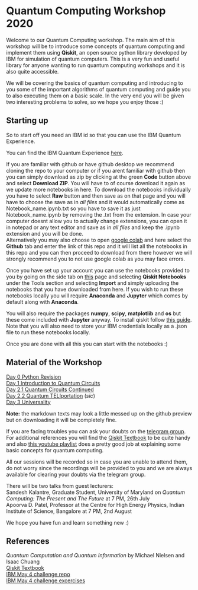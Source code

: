 # Quantum Computing Workshop 2020

Welcome to our Quantum Computing workshop. The main aim of this workshop will be to introduce some concepts of quantum computing and implement them using **Qiskit**, an open source python library developed by IBM for simulation of quantum computers. This is a very fun and useful library for anyone wanting to run quantum computing workshops and it is also quite accessible.

We will be covering the basics of quantum computing and introducing to you some of the important algorithms of quantum computing and guide you to also executing them on a basic scale. In the very end you will be given two interesting problems to solve, so we hope you enjoy those :)

## Starting up

So to start off you need an IBM id so that you can use the IBM Quantum Experience.

You can find the IBM Quantum Experience [here](https://quantum-computing.ibm.com/).

If you are familiar with github or have github desktop we recommend cloning the repo to your computer or if you arent familiar with github then you can simply download as zip by clicking at the green **Code** button above and select **Download ZIP**. You will have to of course download it again as we update more notebooks in here.
To download the notebooks individually you have to select **Raw** button and then save as on that page and you will have to choose the save as in *all files* and it would automatically come as Notebook_name.ipynb.txt so you have to save it as just Notebook_name.ipynb by removing the .txt from the extension. In case your computer doesnt allow you to actually change extensions, you can open it in notepad or any text editor and save as in *all files* and keep the .ipynb extension and you will be done.<br>
Alternatively you may also choose to open [google colab](https://colab.research.google.com/) and here select the **Github** tab and enter the link of this repo and it will list all the notebooks in this repo and you can then proceed to download from there however we will strongly recommend you to not use google colab as you may face errors. 

Once you have set up your account you can use the notebooks provided to you by going on the side tab on [this](https://quantum-computing.ibm.com/) page and selecting **Qiskit Notebooks** under the Tools section and selecting **Import** and simply uploading the notebooks that you have downloaded from here.
If you wish to run these notebooks locally you will require **Anaconda** and **Jupyter** which comes by default along with **Anaconda**.

You will also require the packages **numpy**, **scipy**, **matplotlib** and **os** but these come included with **Jupyter** anyway.
To install qiskit follow [this guide](https://qiskit.org/documentation/install.html). Note that you will also need to store your IBM credentials locally as a .json file to run these notebooks locally.

Once you are done with all this you can start with the notebooks :)

## Material of the Workshop

[Day 0 Python Revision](https://github.com/mnp-club/Quantum_Computing_Workshop_2020/blob/master/Notebooks/Day%200%20Python%20Revision.ipynb)<br>
[Day 1 Introduction to Quantum Circuits](https://github.com/mnp-club/Quantum_Computing_Workshop_2020/blob/master/Notebooks/Day%201%20Introduction%20to%20Quantum%20Circuits.ipynb)<br>
[Day 2.1 Quantum Circuits Continued](https://github.com/mnp-club/Quantum_Computing_Workshop_2020/blob/master/Notebooks/Day%202.1%20Quantum%20Circuits%20Continued.ipynb)<br>
[Day 2.2 Quantum TELIportation](https://github.com/mnp-club/Quantum_Computing_Workshop_2020/blob/master/Notebooks/Day%202.2%20Quantum%20TELIportation.ipynb) (*sic*)<br>
[Day 3 Universality](https://github.com/mnp-club/Quantum_Computing_Workshop_2020/blob/master/Notebooks/Day%203%20Universality.ipynb)<br>

**Note:** the markdown texts may look a little messed up on the github preview but on downloading it will be completely fine.

If you are facing troubles you can ask your doubts on the [telegram group](https://t.me/joinchat/R8Z5FhfzigvZWYIxTrz6Zw).<br>
For additional references you will find the [Qiskit Textbook](https://qiskit.org/textbook/preface.html) to be quite handy and also [this youtube playlist](https://www.youtube.com/watch?v=X2q1PuI2RFI&list=PL1826E60FD05B44E4) does a pretty good job at explaining some basic concepts for quantum computing.

All our sessions will be recorded so in case you are unable to attend them, do not worry since the recordings will be provided to you and we are always available for clearing your doubts via the telegram group.

There will be two talks from guest lecturers:<br>
Sandesh Kalantre, Graduate Student, University of Maryland on *Quantum Computing: The Present and The Future* at 7 PM, 26th July<br>
Apoorva D. Patel, Professor at the Centre for High Energy Physics, Indian Institute of Science, Bangalore at 7 PM, 2nd August

We hope you have fun and learn something new :)


## References

*Quantum Computation and Quantum Information* by Michael Nielsen and Isaac Chuang<br>
[Qiskit Textbook](https://qiskit.org/textbook/preface.html)<br>
[IBM May 4 challenge repo](https://github.com/qiskit-community/may4_challenge)<br>
[IBM May 4 challenge excercises](https://github.com/qiskit-community/may4_challenge_exercises)<br>
